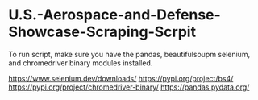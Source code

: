 # U.S.-Aerospace-and-Defense-Showcase-Scraping-Scrpit


To run script, make sure you have the pandas, beautifulsoupm selenium, and chromedriver binary modules installed. 

https://www.selenium.dev/downloads/
https://pypi.org/project/bs4/
https://pypi.org/project/chromedriver-binary/
https://pandas.pydata.org/
